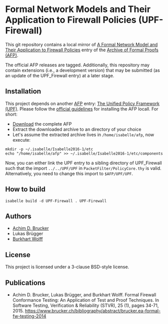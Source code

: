 # Formal Network Models and Their Application to Firewall Policies (UPF-Firewall)
This git repository contains a local mirror of
[A Formal Network Model and Their Application to Firewall Policies](https://www.isa-afp.org/entries/UPF_Firewall.shtml)
entry of the
[Archive of Formal Proofs (AFP)](https://www.isa-afp.org).

The official AFP releases are tagged. Additionally, this repository
may contain extensions (i.e., a development version) that may be
submitted (as an update of the UPF_Firewall entry) at a later stage.

## Installation
This project depends on another [AFP](https://www.isa-afp.org) entry: 
[The Unified Policy Framework (UPF)](https://www.isa-afp.org/entries/UPF.shtml). 
Please follow the [official guidelines](https://www.isa-afp.org/using.shtml)
for installing the AFP locall. For short:
* [Download](https://www.isa-afp.org/release/afp-current.tar.gz) the complete AFP
* Extract the downloaded archive to an directory of your choice
* Let's assume the extracted archive lives in `/home/isabelle/afp`, now execute:

```
mkdir -p ~/.isabelle/Isabelle2016-1/etc
echo "/home/isabelle/afp" >> ~/.isabelle/Isabelle2016-1/etc/components
```

Now, you can either link the UPF entry to a sibling directory of UPF_Firewall such 
that the import `../../UPF/UPF` in `PacketFilter/PolicyCore.thy` is valid. Alternatively, 
you need to change this import to `$AFP/UPF/UPF`.

## How to build
```
isabelle build -d UPF-Firewall . UPF-Firewall
```

## Authors
* [Achim D. Brucker](http://www.brucker.ch/)
* Lukas Brügger
* [Burkhart Wolff](https://www.lri.fr/~wolff/)

## License
This project is licensed under a 3-clause BSD-style license.

## Publications
* Achim D. Brucker, Lukas Brügger, and Burkhart Wolff. Formal Firewall
  Conformance Testing: An Application of Test and Proof Techniques. In
  Software Testing, Verification & Reliability (STVR), 25 (1), pages
  34-71, 2015.
  https://www.brucker.ch/bibliography/abstract/brucker.ea-formal-fw-testing-2014
